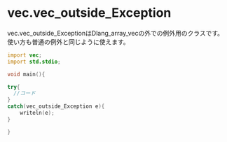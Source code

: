 # vec.vec_outside_Exception

vec.vec_outside_ExceptionはDlang_array_vecの外での例外用のクラスです。<br>
使い方も普通の例外と同じように使えます。

```D:main.d
import vec;
import std.stdio;

void main(){

try{
  //コード
}
catch(vec_outside_Exception e){
	writeln(e);
}

}

```
